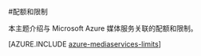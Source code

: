<properties 
	pageTitle="媒体服务配额和限制 | Azure" 
	description="本主题介绍与 Microsoft Azure 媒体服务关联的配额和限制。" 
	services="media-services" 
	documentationCenter="" 
	authors="juliako" 
	manager="erikre" 
	editor=""/>  


<tags 
	ms.service="media-services" 
	ms.workload="media" 
	ms.tgt_pltfrm="na" 
	ms.devlang="na" 
	ms.topic="article" 
	ms.date="09/26/2016" 
	ms.author="juliako"/>  



#配额和限制

本主题介绍与 Microsoft Azure 媒体服务关联的配额和限制。

[AZURE.INCLUDE [azure-mediaservices-limits](../../includes/azure-mediaservices-limits.md)]

<!---HONumber=Mooncake_1114_2016-->